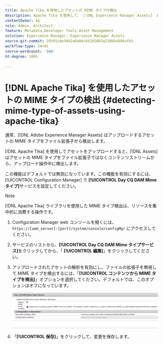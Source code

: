 ```yaml
---
title: Apache Tika を使用したアセットの MIME タイプの検出
description: Apache Tika を使用して、 [!DNL Experience Manager Assets]  AEM Assets がアセットの MIME タイプをファイル拡張子ではなくコンテンツストリームから、アップロード操作中に検出できるようにしてください。
contentOwner: AG
role: Admin, Architect
feature: Metadata,Developer Tools,Asset Management
solution: Experience Manager, Experience Manager Assets
source-git-commit: 29391c8e3042a8a04c64165663a228bb4886afb5
workflow-type: tm+mt
source-wordcount: '166'
ht-degree: 100%

---
```


# [!DNL Apache Tika] を使用したアセットの MIME タイプの検出  {#detecting-mime-type-of-assets-using-apache-tika}

通常、[!DNL Adobe Experience Manager Assets] はアップロードするアセットの MIME タイプをファイル拡張子から検出します。

[!DNL Apache Tika] を使用してアセットをアップロードすると、[!DNL Assets] はアセットの MIME タイプをファイル拡張子ではなくコンテンツストリームから、アップロード操作中に検出します。

この機能はデフォルトでは無効になっています。この機能を有効にするには、[!UICONTROL Configuration Manager] で **[!UICONTROL Day CQ DAM Mime タイプ]**&#x200B;サービスを設定してください。

>[!NOTE]
>
>[!DNL Apache Tika] ライブラリを使用した MIME タイプ検出は、リソースを集中的に消費する操作です。

1. Configuration Manager web コンソールを開くには、 `https://[aem_server]:[port]/system/console/configMgr` にアクセスしてください。

1. サービスのリストから、**[!UICONTROL Day CQ DAM Mime タイプサービス]**&#x200B;をクリックしてから、「 **[!UICONTROL 編集]**」をクリックしてください。

1. アップロードされたアセットの解析を有効にし、ファイルの拡張子を無視して MIME タイプを検出するには、「**[!UICONTROL コンテンツから MIME タイプを検出]**」オプションを選択してください。デフォルトでは、このオプションはオフになっています。

   ![chlimage_1-333](assets/chlimage_1-333.png)

1. 「**[!UICONTROL 保存]**」をクリックして、変更を保存します。

